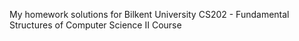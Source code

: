 My homework solutions for Bilkent University CS202 - Fundamental Structures of Computer Science II Course
